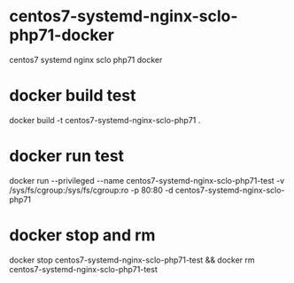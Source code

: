 # centos7-systemd-nginx-sclo-php71-docker
centos7 systemd nginx sclo php71 docker

# docker build test
docker build -t centos7-systemd-nginx-sclo-php71 .

# docker run test
docker run --privileged --name centos7-systemd-nginx-sclo-php71-test -v /sys/fs/cgroup:/sys/fs/cgroup:ro -p 80:80 -d centos7-systemd-nginx-sclo-php71

# docker stop and rm
docker stop centos7-systemd-nginx-sclo-php71-test && docker rm centos7-systemd-nginx-sclo-php71-test
